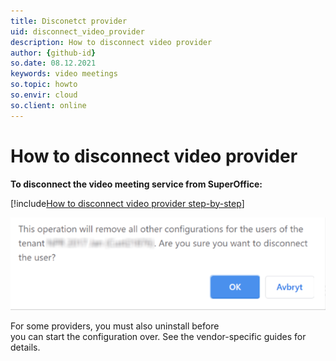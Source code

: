 ```yaml
---
title: Disconetct provider
uid: disconnect_video_provider
description: How to disconnect video provider
author: {github-id}
so.date: 08.12.2021
keywords: video meetings
so.topic: howto
so.envir: cloud
so.client: online
---
```


# How to disconnect video provider

**To disconnect the video meeting service from SuperOffice:**

[!include[How to disconnect video provider step-by-step](../includes/disconnect-provider-steps.md)]

![Disconnect video meeting warning -screenshot][img2]

For some providers, you must also uninstall before you can start the configuration over. See the vendor-specific guides for details.

<!-- Referenced links -->

<!-- Referenced images -->
[img2]: media/disconnect-provider.png
